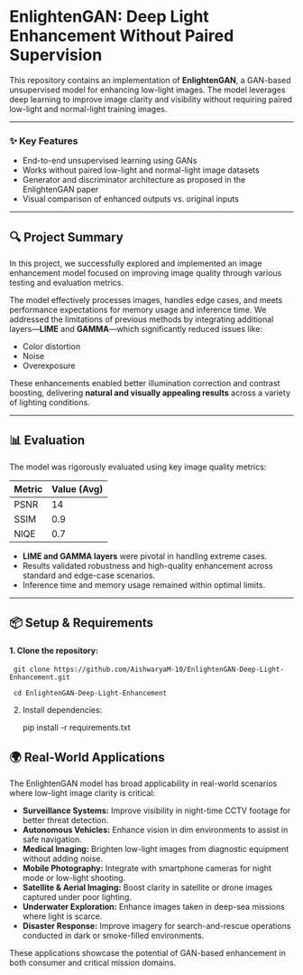 # EnlightenGAN: Deep Light Enhancement Without Paired Supervision

This repository contains an implementation of **EnlightenGAN**, a GAN-based unsupervised model for enhancing low-light images. The model leverages deep learning to improve image clarity and visibility without requiring paired low-light and normal-light training images.

---
### ✨ Key Features

- End-to-end unsupervised learning using GANs
- Works without paired low-light and normal-light image datasets
- Generator and discriminator architecture as proposed in the EnlightenGAN paper
- Visual comparison of enhanced outputs vs. original inputs

---

## 🔍 Project Summary

In this project, we successfully explored and implemented an image enhancement model focused on improving image quality through various testing and evaluation metrics.

The model effectively processes images, handles edge cases, and meets performance expectations for memory usage and inference time. We addressed the limitations of previous methods by integrating additional layers—**LIME** and **GAMMA**—which significantly reduced issues like:
- Color distortion
- Noise
- Overexposure

These enhancements enabled better illumination correction and contrast boosting, delivering **natural and visually appealing results** across a variety of lighting conditions.

---

## 📊 Evaluation

The model was rigorously evaluated using key image quality metrics:

| Metric | Value (Avg) |
|--------|-------------|
| PSNR   | 14          |
| SSIM   | 0.9         |
| NIQE   | 0.7         |

- **LIME and GAMMA layers** were pivotal in handling extreme cases.
- Results validated robustness and high-quality enhancement across standard and edge-case scenarios.
- Inference time and memory usage remained within optimal limits.

---

## 📦 Setup & Requirements

#### 1. Clone the repository:

     git clone https://github.com/AishwaryaM-10/EnlightenGAN-Deep-Light-Enhancement.git

     cd EnlightenGAN-Deep-Light-Enhancement

2. Install dependencies:

   pip install -r requirements.txt

  ## 🌍 Real-World Applications

The EnlightenGAN model has broad applicability in real-world scenarios where low-light image clarity is critical:

- **Surveillance Systems:** Improve visibility in night-time CCTV footage for better threat detection.
- **Autonomous Vehicles:** Enhance vision in dim environments to assist in safe navigation.
- **Medical Imaging:** Brighten low-light images from diagnostic equipment without adding noise.
- **Mobile Photography:** Integrate with smartphone cameras for night mode or low-light shooting.
- **Satellite & Aerial Imaging:** Boost clarity in satellite or drone images captured under poor lighting.
- **Underwater Exploration:** Enhance images taken in deep-sea missions where light is scarce.
- **Disaster Response:** Improve imagery for search-and-rescue operations conducted in dark or smoke-filled environments.

These applications showcase the potential of GAN-based enhancement in both consumer and critical mission domains.






